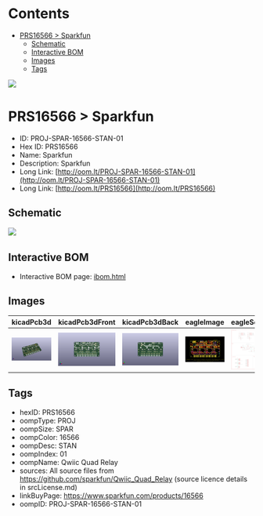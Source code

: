 



Contents
========

* [PRS16566 > Sparkfun](#prs16566--sparkfun)
	* [Schematic](#schematic)
	* [Interactive BOM](#interactive-bom)
	* [Images](#images)
	* [Tags](#tags)
  
![][im]
# PRS16566 > Sparkfun

- ID: PROJ-SPAR-16566-STAN-01
- Hex ID: PRS16566
- Name: Sparkfun
- Description: Sparkfun
- Long Link: [http://oom.lt/PROJ-SPAR-16566-STAN-01](http://oom.lt/PROJ-SPAR-16566-STAN-01)
- Long Link: [http://oom.lt/PRS16566](http://oom.lt/PRS16566)

## Schematic
  
![][schem]
## Interactive BOM

- Interactive BOM page: [ibom.html](https://htmlpreview.github.io/?https://github.com/oomlout/oomlout_OOMP_projects/blob/main/PROJ-SPAR-16566-STAN-01/kicad/bom/ibom.html)

## Images
  
  

|kicadPcb3d|kicadPcb3dFront|kicadPcb3dBack|eagleImage|eagleSchemImage|
| :---: | :---: | :---: | :---: | :---: |
|[![kicadPcb3d](kicadPcb3d_140.png)](kicadPcb3d.png)|[![kicadPcb3dFront](kicadPcb3dFront_140.png)](kicadPcb3dFront.png)|[![kicadPcb3dBack](kicadPcb3dBack_140.png)](kicadPcb3dBack.png)|[![eagleImage](eagleImage_140.png)](eagleImage.png)|[![eagleSchemImage](eagleSchemImage_140.png)](eagleSchemImage.png)|

## Tags

- hexID: PRS16566
- oompType: PROJ
- oompSize: SPAR
- oompColor: 16566
- oompDesc: STAN
- oompIndex: 01
- oompName: Qwiic Quad Relay
- sources: All source files from https://github.com/sparkfun/Qwiic_Quad_Relay (source licence details in srcLicense.md)
- linkBuyPage: https://www.sparkfun.com/products/16566
- oompID: PROJ-SPAR-16566-STAN-01



[im]: kicadPcb3d_450.png
[schem]: eagleSchemImage.png
